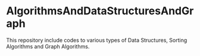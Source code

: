 # AlgorithmsAndDataStructuresAndGraph

This repository include codes to various types of Data Structures, Sorting Algorithms and Graph Algorithms.
